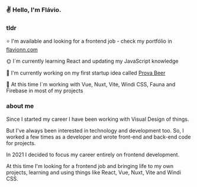 ### :v: Hello, I'm Flávio.

### tldr

:star: I'm available and looking for a frontend job - check my portfólio in [flavionn.com](https://www.flavionn.com)

:sun_with_face: I´m currently learning React and updating my JavaScript knowledge

:seedling: I'm currently working on my first startup idea called [Prova Beer](https://www.flavionn.com/prova)

:rainbow: At this time I´m working with Vue, Nuxt, Vite, Windi CSS, Fauna and Firebase in most of my projects

### about me

Since I started my career I have been working with Visual Design of things.

But I've always been interested in technology and development too. So, I worked a few times as a developer and wrote front-end and back-end code for projects.

In 2021 I decided to focus my career entirely on frontend development.

At this time I'm looking for a frontend job and bringing life to my own projects, learning and using things like React, Vue, Nuxt, Vite and Windi CSS.



